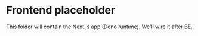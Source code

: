 # Frontend placeholder


This folder will contain the Next.js app (Deno runtime). We'll wire it after BE.



